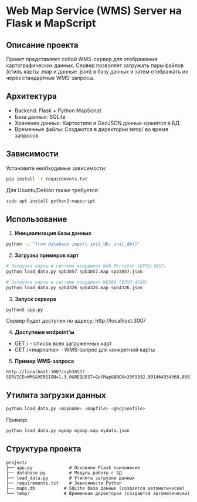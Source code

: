 # Web Map Service (WMS) Server на Flask и MapScript

## Описание проекта

Проект представляет собой WMS-сервер для отображения картографических данных. Сервер позволяет загружать пары файлов (стиль карты .map и данные .json) в базу данных и затем отображать их через стандартные WMS-запросы.

## Архитектура

- Backend: Flask + Python MapScript
- База данных: SQLite
- Хранение данных: Картостили и GeoJSON данные хранятся в БД
- Временные файлы: Создаются в директории temp/ во время запросов

## Зависимости

Установите необходимые зависимости:

```bash
pip install -r requirements.txt
```

Для Ubuntu/Debian также требуется:

```bash
sudo apt install python3-mapscript
```

## Использование

1. **Инициализация базы данных**

```bash
python -c "from database import init_db; init_db()"
```

2. **Загрузка примеров карт**

```bash
# Загрузка карты в системе координат Web Mercator (EPSG:3857)
python load_data.py spb3857 spb3857.map spb3857.json

# Загрузка карты в системе координат WGS84 (EPSG:4326)
python load_data.py spb4326 spb4326.map spb4326.json
```

3. **Запуск сервера**

```bash
python3 app.py
```

Сервер будет доступен по адресу: http://localhost:3007

4. **Доступные endpoint'ы**

- GET / - список всех загруженных карт
- GET /\<mapname\> - WMS-запрос для конкретной карты

5. **Пример WMS-запроса**

```text
http://localhost:3007/spb3857?SERVICE=WMS&VERSION=1.3.0&REQUEST=GetMap&BBOX=3359332.801464934368,8381615.12248637341,3377232.975584486965,8395864.989966142923&CRS=EPSG:3857&WIDTH=1016&HEIGHT=808&LAYERS=spb&STYLES=&FORMAT=image/png
```

## Утилита загрузки данных

```bash
python load_data.py <mapname> <mapfile> <geojsonfile>
```

Пример:

```bash
python load_data.py mymap mymap.map mydata.json
```

## Структура проекта

```text
project/
├── app.py              # Основное Flask приложение
├── database.py         # Модуль работы с БД
├── load_data.py        # Утилита загрузки данных
├── requirements.txt    # Зависимости Python
├── maps.db           # SQLite база данных (создается автоматически)
└── temp/             # Временная директория (создается автоматически)
```
